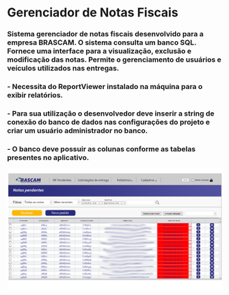 # Gerenciador de Notas Fiscais

### Sistema gerenciador de notas fiscais desenvolvido para a empresa BRASCAM. O sistema consulta um banco SQL. Fornece uma interface para a visualização, exclusão e modificação das notas. Permite o gerenciamento de usuários e veículos utilizados nas entregas.
### - Necessita do ReportViewer instalado na máquina para o exibir relatórios.
### - Para sua utilização o desenvolvedor deve inserir a string de conexão do banco de dados nas configurações do projeto e criar um usuário administrador no banco.
### - O banco deve possuir as colunas conforme as tabelas presentes no aplicativo.

![alt text](https://github.com/marcelopgama/Gerenciador-de-Notas-Fiscais/blob/master/BRASCAM.png)
